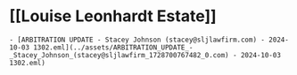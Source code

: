 # [[Louise Leonhardt Estate]]
	- [ARBITRATION UPDATE - Stacey Johnson (stacey@sljlawfirm.com) - 2024-10-03 1302.eml](../assets/ARBITRATION_UPDATE_-_Stacey_Johnson_(stacey@sljlawfirm_1728700767482_0.com) - 2024-10-03 1302.eml)